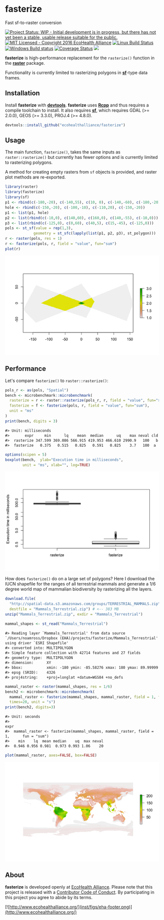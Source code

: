 
fasterize
=========

Fast sf-to-raster conversion

[![Project Status: WIP - Initial development is in progress, but there has not yet been a stable, usable release suitable for the public.](http://www.repostatus.org/badges/latest/wip.svg)](http://www.repostatus.org/#wip) [![MIT Licensed - Copyright 2016 EcoHealth Alliance](https://img.shields.io/badge/license-MIT-blue.svg)](https://badges.mit-license.org/) [![Linux Build Status](https://travis-ci.org/ecohealthalliance/fasterize.svg?branch=master)](https://travis-ci.org/ecohealthalliance/fasterize) [![Windows Build status](https://ci.appveyor.com/api/projects/status/3n59bs19ovex5d1t?svg=true)](https://ci.appveyor.com/project/NoamRoss/fasterize-7kxl2) [![Coverage Status](https://img.shields.io/codecov/c/github/ecohealthalliance/fasterize/master.svg)](https://codecov.io/github/ecohealthalliance/fasterize?branch=master) [![](http://www.r-pkg.org/badges/version/fasterize)](http://www.r-pkg.org/pkg/fasterize) <!-- [![CRAN RStudio mirror downloads](http://cranlogs.r-pkg.org/badges/fasterize)](http://www.r-pkg.org/pkg/fasterize)  -->

**fasterize** is high-performance replacement for the `rasterize()` function in the [**raster**]() package.

Functionality is currently limited to rasterizing polygons in [**sf**](https::/cran.r-project.org/pakcage=sf)-type data frames.

Installation
------------

Install **fasterize** with [**devtools**](https::/cran.r-project.org/pakcage=Rcpp). **fasterize** uses [**Rcpp**](https::/cran.r-project.org/pakcage=Rcpp) and thus requires a compile toolchain to install. It also requires [**sf**](https::/cran.r-project.org/pakcage=sf), which requires GDAL (&gt;= 2.0.0), GEOS (&gt;= 3.3.0), PROJ.4 (&gt;= 4.8.0).

``` r
devtools::install_github("ecohealthalliance/fasterize")
```

Usage
-----

The main function, `fasterize()`, takes the same inputs as `raster::rasterize()` but currently has fewer options and is currently limited to rasterizing polygons.

A method for creating empty rasters from `sf` objects is provided, and raster plot methods are re-exported.

``` r
library(raster)
library(fasterize)
library(sf)
p1 <- rbind(c(-180,-20), c(-140,55), c(10, 0), c(-140,-60), c(-180,-20))
hole <- rbind(c(-150,-20), c(-100,-10), c(-110,20), c(-150,-20))
p1 <- list(p1, hole)
p2 <- list(rbind(c(-10,0), c(140,60), c(160,0), c(140,-55), c(-10,0)))
p3 <- list(rbind(c(-125,0), c(0,60), c(40,5), c(15,-45), c(-125,0)))
pols <- st_sf(value = rep(1,3),
             geometry = st_sfc(lapply(list(p1, p2, p3), st_polygon)))
r <- raster(pols, res = 1)
r <- fasterize(pols, r, field = "value", fun="sum")
plot(r)
```

![](inst/figs/readme-example-1-1.png)

Performance
-----------

Let's compare `fasterize()` to `raster::rasterize()`:

``` r
pols_r <- as(pols, "Spatial")
bench <- microbenchmark::microbenchmark(
  rasterize = r <- raster::rasterize(pols_r, r, field = "value", fun="sum"),
  fasterize = f <- fasterize(pols, r, field = "value", fun="sum"),
  unit = "ms"
)
print(bench, digits = 3)
```

    #> Unit: milliseconds
    #>       expr     min      lq    mean  median      uq    max neval cld
    #>  rasterize 347.599 369.086 566.915 419.953 466.610 2990.9   100   b
    #>  fasterize   0.375   0.515   0.825   0.591   0.825    3.7   100  a

``` r
options(scipen = 5)
boxplot(bench,  ylab="Execution time in milliseconds",
        unit = "ms", xlab="", log=TRUE)
```

![](inst/figs/readme-benchmark-1.png)

How does `fasterize()` do on a large set of polygons? Here I download the IUCN shapefile for the ranges of all terrestrial mammals and generate a 1/6 degree world map of mammalian biodiversity by rasterizing all the layers.

``` r
download.file(
  "http://spatial-data.s3.amazonaws.com/groups/TERRESTRIAL_MAMMALS.zip",
  destfile = "Mammals_Terrestrial.zip") # <-- 383 MB
unzip("Mammals_Terrestrial.zip", exdir = "Mammals_Terrestrial")
```

``` r
mammal_shapes <- st_read("Mammals_Terrestrial")
```

    #> Reading layer `Mammals_Terrestrial' from data source `/Users/noamross/Dropbox (EHA)/projects/fasterize/Mammals_Terrestrial' using driver `ESRI Shapefile'
    #> converted into: MULTIPOLYGON
    #> Simple feature collection with 42714 features and 27 fields
    #> geometry type:  MULTIPOLYGON
    #> dimension:      XY
    #> bbox:           xmin: -180 ymin: -85.58276 xmax: 180 ymax: 89.99999
    #> epsg (SRID):    4326
    #> proj4string:    +proj=longlat +datum=WGS84 +no_defs

``` r
mammal_raster <- raster(mammal_shapes, res = 1/6)
bench2 <- microbenchmark::microbenchmark(
  mammal_raster <- fasterize(mammal_shapes, mammal_raster, field = 1, fun="sum"),
  times=20, unit = "s")
print(bench2, digits=3)
```

    #> Unit: seconds
    #>                                                                                   expr
    #>  mammal_raster <- fasterize(mammal_shapes, mammal_raster, field = 1,      fun = "sum")
    #>    min    lq  mean median    uq  max neval
    #>  0.946 0.956 0.981  0.973 0.993 1.06    20

``` r
plot(mammal_raster, axes=FALSE, box=FALSE)
```

![](inst/figs/readme-so-damn-fast-1.png)

About
-----

**fasterize** is developed openly at [EcoHealth Alliance](https://github.com/ecohealthalliance). Please note that this project is released with a [Contributor Code of Conduct](CONDUCT.md). By participating in this project you agree to abide by its terms.

[![http://www.ecohealthalliance.org/](inst/figs/eha-footer.png)](http://www.ecohealthalliance.org/)
